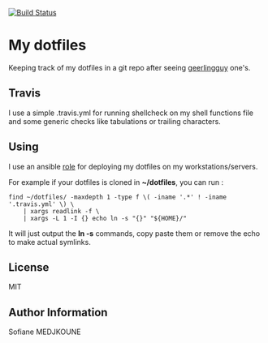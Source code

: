 [![Build Status](https://travis-ci.org/Nani-o/dotfiles.svg?branch=master)](https://travis-ci.org/Nani-o/dotfiles)

My dotfiles
===========

Keeping track of my dotfiles in a git repo after seeing [geerlingguy](https://github.com/geerlingguy/dotfiles) one's.

Travis
------

I use a simple .travis.yml for running shellcheck on my shell functions file and some generic checks like tabulations or trailing characters.

Using
-----

I use an ansible [role](https://github.com/Nani-o/ansible-role-dotfiles) for deploying my dotfiles on my workstations/servers.

For example if your dotfiles is cloned in **~/dotfiles**, you can run :

```Shell
find ~/dotfiles/ -maxdepth 1 -type f \( -iname '.*' ! -iname '.travis.yml' \) \
    | xargs readlink -f \
    | xargs -L 1 -I {} echo ln -s "{}" "${HOME}/"
```

It will just output the **ln -s** commands, copy paste them or remove the echo to make actual symlinks.

License
-------

MIT

Author Information
------------------

Sofiane MEDJKOUNE
